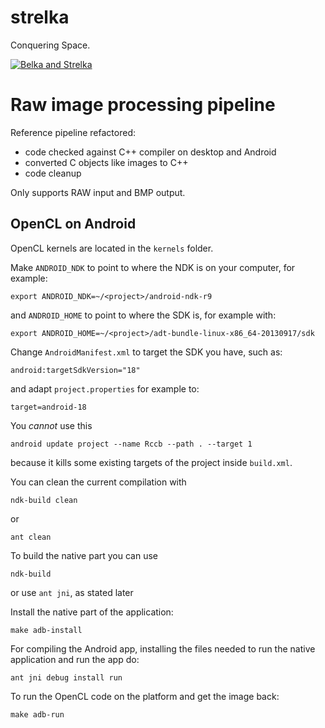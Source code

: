 # strelka
Conquering Space.

[![Belka and Strelka](http://sovieteramuseum.com/wp-content/uploads/2012/08/belka-strelka-2.jpg)](https://www.youtube.com/watch?v=u4SUH9qITxE "Белка и Стрелка")

Raw image processing pipeline
=============================

Reference pipeline refactored:
* code checked against C++ compiler on desktop and Android
* converted C objects like images to C++
* code cleanup

Only supports RAW input and BMP output.

OpenCL on Android
-----------------

OpenCL kernels are located in the `kernels` folder.

Make `ANDROID_NDK` to point to where the NDK is on your computer, for example:

`export ANDROID_NDK=~/<project>/android-ndk-r9`

and `ANDROID_HOME` to point to where the SDK is, for example with:

`export ANDROID_HOME=~/<project>/adt-bundle-linux-x86_64-20130917/sdk`

Change `AndroidManifest.xml` to target the SDK you have, such as:

`android:targetSdkVersion="18"`

and adapt `project.properties` for example to:

`target=android-18`

You *cannot* use this

`android update project --name Rccb --path . --target 1`

because it kills some existing targets of the project inside `build.xml`.

You can clean the current compilation with

`ndk-build clean`

or

`ant clean`

To build the native part you can use

`ndk-build`

or use `ant jni`, as stated later

Install the native part of the application:

`make adb-install`

For compiling the Android app, installing the files needed to run the
native application and run the app do:

`ant jni debug install run`

To run the OpenCL code on the platform and get the image back:

`make adb-run`
